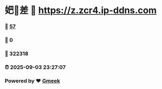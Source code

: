 # 妑🔭差 :link: https://z.zcr4.ip-ddns.com 
### :page_facing_up: [57](https://z.zcr4.ip-ddns.com/tag.html) 
### :speech_balloon: 0 
### :hibiscus: 322318 
### :alarm_clock: 2025-09-03 23:27:07 
### Powered by :heart: [Gmeek](https://github.com/Meekdai/Gmeek)
